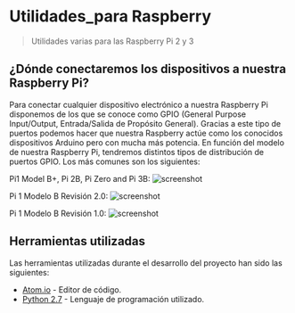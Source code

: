 # Utilidades_para Raspberry
> Utilidades varias para las Raspberry Pi 2 y 3

## ¿Dónde conectaremos los dispositivos a nuestra Raspberry Pi?

Para conectar cualquier dispositivo electrónico a nuestra Raspberry Pi disponemos de los que se conoce como GPIO (General Purpose Input/Output, Entrada/Salida de Propósito General). Gracias a este tipo de puertos podemos hacer que nuestra Raspberry actúe como los conocidos dispositivos Arduino pero con mucha más potencia. En función del modelo de nuestra Raspberry Pi, tendremos distintos tipos de distribución de puertos GPIO. Los más comunes son los siguientes:

Pi1 Model B+, Pi 2B, Pi Zero and Pi 3B:
![screenshot](https://github.com/tidus747/Tutoriales_RaspberryPi/blob/master/Diagramas%20GPIO/Pi_2B-Pi_Zero-Pi_3B.png)

Pi 1 Modelo B Revisión 2.0:
![screenshot](https://github.com/tidus747/Tutoriales_RaspberryPi/blob/master/Diagramas%20GPIO/Pi_1_Model_B_2.png)

Pi 1 Modelo B Revisión 1.0:
![screenshot](https://github.com/tidus747/Tutoriales_RaspberryPi/blob/master/Diagramas%20GPIO/Pi_1_Model_B_1.png)

## Herramientas utilizadas

Las herramientas utilizadas durante el desarrollo del proyecto han sido las siguientes:

- [Atom.io](https://atom.io/) -  Editor de código.
- [Python 2.7](https://www.python.org/download/releases/2.7/) - Lenguaje de programación utilizado.
